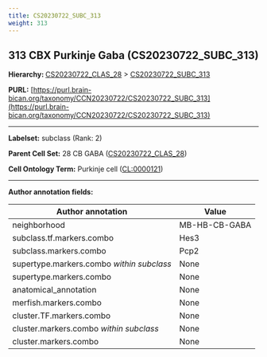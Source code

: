 ```yaml
---
title: CS20230722_SUBC_313
weight: 313
---
```

## 313 CBX Purkinje Gaba (CS20230722_SUBC_313)
<b>Hierarchy: </b>
[CS20230722_CLAS_28](../CS20230722_CLAS_28) >
[CS20230722_SUBC_313](../CS20230722_SUBC_313)

**PURL:** [https://purl.brain-bican.org/taxonomy/CCN20230722/CS20230722_SUBC_313](https://purl.brain-bican.org/taxonomy/CCN20230722/CS20230722_SUBC_313)

---


**Labelset:** subclass (Rank: 2)

**Parent Cell Set:** 28 CB GABA ([CS20230722_CLAS_28](../CS20230722_CLAS_28))



**Cell Ontology Term:**  Purkinje cell ([CL:0000121](https://www.ebi.ac.uk/ols/ontologies/cl/terms?obo_id=CL:0000121)) 

[MARKER GENES.]: #


---

[TRANSFERRED ANNOTATIONS.]: #


[AUTHOR ANNOTATION FIELDS.]: #


**Author annotation fields:**

| Author annotation | Value |
|-------------------|-------|
|neighborhood|MB-HB-CB-GABA|
|subclass.tf.markers.combo|Hes3|
|subclass.markers.combo|Pcp2|
|supertype.markers.combo _within subclass_|None|
|supertype.markers.combo|None|
|anatomical_annotation|None|
|merfish.markers.combo|None|
|cluster.TF.markers.combo|None|
|cluster.markers.combo _within subclass_|None|
|cluster.markers.combo|None|
